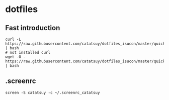 dotfiles
==================================

## Fast introduction

    curl -L https://raw.githubusercontent.com/catatsuy/dotfiles_isucon/master/quick.sh | bash
    # not installed curl
    wget -O - https://raw.githubusercontent.com/catatsuy/dotfiles_isucon/master/quick.sh | bash


## .screenrc

    screen -S catatsuy -c ~/.screenrc_catatsuy
